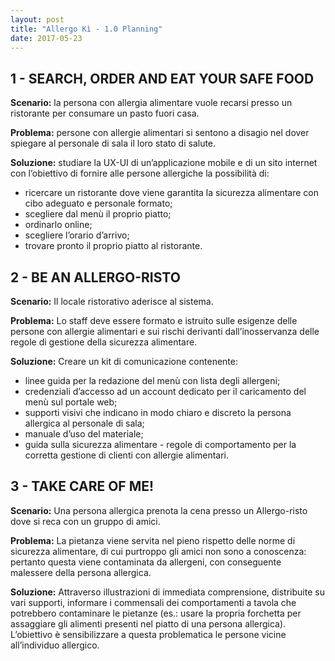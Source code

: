 ```yaml
---
layout: post
title: "Allergo Kì - 1.0 Planning"
date: 2017-05-23
---
```


## 1 - SEARCH, ORDER AND EAT YOUR SAFE FOOD

**Scenario:** la persona con allergia alimentare vuole recarsi presso un ristorante per consumare un pasto fuori casa.

**Problema:** persone con allergie alimentari si sentono a disagio nel dover spiegare al personale di sala il loro stato di salute.

**Soluzione:** studiare la UX-UI di un’applicazione mobile e di un sito internet con l’obiettivo di fornire alle persone allergiche la possibilità di:

* ricercare un ristorante dove viene garantita la sicurezza alimentare con cibo adeguato e personale formato;
* scegliere dal menù il proprio piatto;
* ordinarlo online;
* scegliere l’orario d’arrivo;
* trovare pronto il proprio piatto al ristorante.


## 2 - BE AN ALLERGO-RISTO

**Scenario:** Il locale ristorativo aderisce al sistema.

**Problema:** Lo staff deve essere formato e istruito sulle esigenze delle persone con allergie alimentari e sui rischi derivanti dall’inosservanza delle regole di gestione della sicurezza alimentare.

**Soluzione:** Creare un kit di comunicazione contenente:

* linee guida per la redazione del menù con lista degli allergeni;
* credenziali d’accesso ad un account dedicato per il caricamento del menù sul portale web;
* supporti visivi che indicano in modo chiaro e discreto la persona allergica al personale di sala;
* manuale d’uso del materiale;
* guida sulla sicurezza alimentare - regole di comportamento per la corretta gestione di clienti con allergie alimentari.


## 3 - TAKE CARE OF ME!

**Scenario:** Una persona allergica prenota la cena presso un Allergo-risto dove si reca con un gruppo di amici.

**Problema:** La pietanza viene servita nel pieno rispetto delle norme di sicurezza alimentare, di cui purtroppo gli amici non sono a conoscenza: pertanto questa viene contaminata da allergeni, con conseguente malessere della persona allergica.

**Soluzione:** Attraverso illustrazioni di immediata comprensione, distribuite su vari supporti, informare i commensali dei comportamenti a tavola che potrebbero contaminare le pietanze (es.: usare la propria forchetta per assaggiare gli alimenti presenti nel piatto di una persona allergica). L’obiettivo è sensibilizzare a questa problematica le persone vicine all’individuo allergico.

